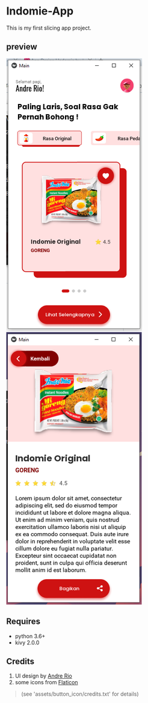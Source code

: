 # Indomie-App
This is my first slicing app project.
## preview
![Preview](/preview/image.PNG)
![Preview](/preview/image2.PNG)
## Requires
- python 3.6+
- kivy 2.0.0
## Credits
1. UI design by [Andre Rio](https://github.com/andregans)
2. some icons from [Flaticon](https://www.flaticon.com/) 
  >(see 'assets/button_icon/credits.txt' for details)
